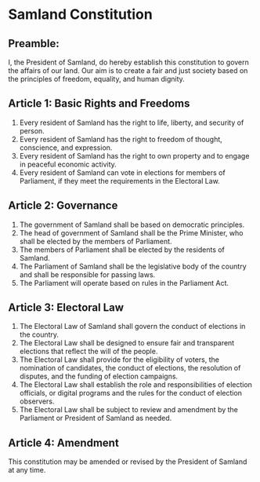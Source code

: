 # Samland Constitution

## Preamble:
I, the President of Samland, do hereby establish this constitution to govern the affairs of our land. Our aim is to create a fair and just society based on the principles of freedom, equality, and human dignity.

## Article 1: Basic Rights and Freedoms
1. Every resident of Samland has the right to life, liberty, and security of person.
2. Every resident of Samland has the right to freedom of thought, conscience, and expression.
3. Every resident of Samland has the right to own property and to engage in peaceful economic activity.
4. Every resident of Samland can vote in elections for members of Parliament, if they meet the requirements in the Electoral Law.

## Article 2: Governance
1. The government of Samland shall be based on democratic principles.
2. The head of government of Samland shall be the Prime Minister, who shall be elected by the members of Parliament.
3. The members of Parliament shall be elected by the residents of Samland.
4. The Parliament of Samland shall be the legislative body of the country and shall be responsible for passing laws.
5. The Parliament will operate based on rules in the Parliament Act.

## Article 3: Electoral Law
1. The Electoral Law of Samland shall govern the conduct of elections in the country.
2. The Electoral Law shall be designed to ensure fair and transparent elections that reflect the will of the people.
3. The Electoral Law shall provide for the eligibility of voters, the nomination of candidates, the conduct of elections, the resolution of disputes, and the funding of election campaigns.
4. The Electoral Law shall establish the role and responsibilities of election officials, or digital programs and the rules for the conduct of election observers.
5. The Electoral Law shall be subject to review and amendment by the Parliament or President of Samland as needed.

## Article 4: Amendment
This constitution may be amended or revised by the President of Samland at any time.

